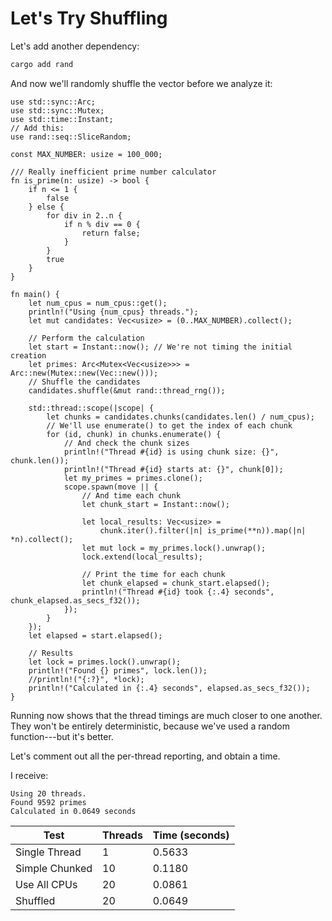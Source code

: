 # Let's Try Shuffling

Let's add another dependency:

```bash
cargo add rand
```

And now we'll randomly shuffle the vector before we analyze it:

```rust,edition2021
use std::sync::Arc;
use std::sync::Mutex;
use std::time::Instant;
// Add this:
use rand::seq::SliceRandom;

const MAX_NUMBER: usize = 100_000;

/// Really inefficient prime number calculator
fn is_prime(n: usize) -> bool {
    if n <= 1 {
        false
    } else {
        for div in 2..n {
            if n % div == 0 {
                return false;
            }
        }
        true
    }
}

fn main() {
    let num_cpus = num_cpus::get();
    println!("Using {num_cpus} threads.");
    let mut candidates: Vec<usize> = (0..MAX_NUMBER).collect();

    // Perform the calculation
    let start = Instant::now(); // We're not timing the initial creation
    let primes: Arc<Mutex<Vec<usize>>> = Arc::new(Mutex::new(Vec::new()));
    // Shuffle the candidates
    candidates.shuffle(&mut rand::thread_rng());

    std::thread::scope(|scope| {
        let chunks = candidates.chunks(candidates.len() / num_cpus);
        // We'll use enumerate() to get the index of each chunk
        for (id, chunk) in chunks.enumerate() {
            // And check the chunk sizes
            println!("Thread #{id} is using chunk size: {}", chunk.len());
            println!("Thread #{id} starts at: {}", chunk[0]);
            let my_primes = primes.clone();
            scope.spawn(move || {
                // And time each chunk
                let chunk_start = Instant::now();

                let local_results: Vec<usize> =
                    chunk.iter().filter(|n| is_prime(**n)).map(|n| *n).collect();
                let mut lock = my_primes.lock().unwrap();
                lock.extend(local_results);

                // Print the time for each chunk
                let chunk_elapsed = chunk_start.elapsed();
                println!("Thread #{id} took {:.4} seconds", chunk_elapsed.as_secs_f32());
            });
        }
    });
    let elapsed = start.elapsed();

    // Results
    let lock = primes.lock().unwrap();
    println!("Found {} primes", lock.len());
    //println!("{:?}", *lock);
    println!("Calculated in {:.4} seconds", elapsed.as_secs_f32());
}
```

Running now shows that the thread timings are much closer to one another. They won't be entirely deterministic, because we've used a random function---but it's better.

Let's comment out all the per-thread reporting, and obtain a time.

I receive:

```
Using 20 threads.
Found 9592 primes
Calculated in 0.0649 seconds
```

Test | Threads | Time (seconds)
-|-|-
Single Thread | 1 | 0.5633
Simple Chunked | 10 | 0.1180
Use All CPUs | 20 | 0.0861
Shuffled | 20 | 0.0649
